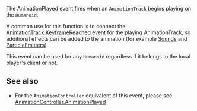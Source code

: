 The AnimationPlayed event fires when an `AnimationTrack` begins playing on the `Humanoid`.

A common use for this function is to connect the [AnimationTrack.KeyframeReached](https://developer.roblox.com/api-reference/event/AnimationTrack/KeyframeReached) event for the playing AnimationTrack, so additional effects can be added to the animation (for example [Sounds](https://developer.roblox.com/api-reference/class/Sound) and [ParticleEmitters](https://developer.roblox.com/api-reference/class/ParticleEmitter)).

This event can be used for any `Humanoid` regardless if it belongs to the local player's client or not.

## See also

 - For the `AnimationController` equivalent of this event, please see [AnimationController.AnimationPlayed](https://developer.roblox.com/api-reference/event/AnimationController/AnimationPlayed)